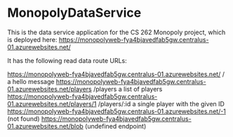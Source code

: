 # MonopolyDataService
This is the data service application for the CS 262 Monopoly project, which is deployed here:
https://monopolyweb-fya4bjavedfab5gw.centralus-01.azurewebsites.net/

It has the following read data route URLs:

https://monopolyweb-fya4bjavedfab5gw.centralus-01.azurewebsites.net/            /            a hello message
https://monopolyweb-fya4bjavedfab5gw.centralus-01.azurewebsites.net/players     /players     a list of players
https://monopolyweb-fya4bjavedfab5gw.centralus-01.azurewebsites.net/players/1   /players/:id a single player with the given ID
https://monopolyweb-fya4bjavedfab5gw.centralus-01.azurewebsites.net/-1                       (not found)
https://monopolyweb-fya4bjavedfab5gw.centralus-01.azurewebsites.net/blob                     (undefined endpoint)

